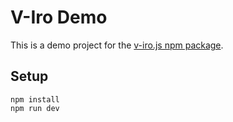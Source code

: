 # V-Iro Demo

This is a demo project for the [v-iro.js npm package](https://www.npmjs.com/package/v-iro.js).

## Setup
```
npm install
npm run dev
```
